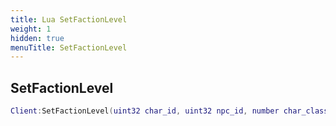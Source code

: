 ```yaml
---
title: Lua SetFactionLevel
weight: 1
hidden: true
menuTitle: SetFactionLevel
---
```

## SetFactionLevel
```lua
Client:SetFactionLevel(uint32 char_id, uint32 npc_id, number char_class, number char_race, number char_deity); -- void
```